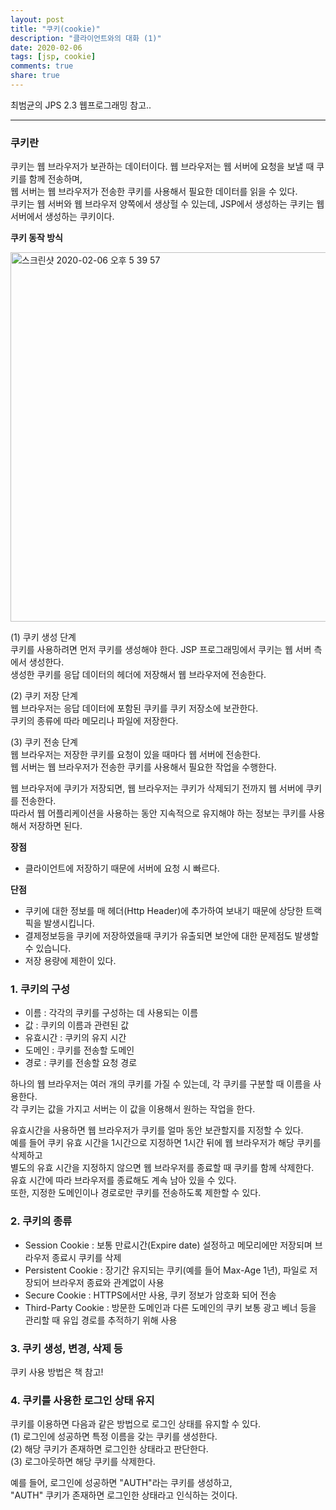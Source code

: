 ```yaml
---
layout: post
title: "쿠키(cookie)"  
description: "클라이언트와의 대화 (1)"
date: 2020-02-06
tags: [jsp, cookie]
comments: true
share: true
---
```


최범균의 JPS 2.3 웹프로그래밍 참고.. 

---

### 쿠키란  
쿠키는 웹 브라우저가 보관하는 데이터이다. 웹 브라우저는 웹 서버에 요청을 보낼 때 쿠키를 함께 전송하며,   
웹 서버는 웹 브라우저가 전송한 쿠키를 사용해서 필요한 데이터를 읽을 수 있다.   
쿠키는 웹 서버와 웹 브라우저 양쪽에서 생상헐 수 있는데, JSP에서 생성하는 쿠키는 웹 서버에서 생성하는 쿠키이다.   

**쿠키 동작 방식**      

<img width="591" alt="스크린샷 2020-02-06 오후 5 39 57" src="https://user-images.githubusercontent.com/33855307/73920415-aed54580-4908-11ea-9841-43f460567673.png">

(1) 쿠키 생성 단계   
쿠키를 사용하려면 먼저 쿠키를 생성해야 한다. JSP 프로그래밍에서 쿠키는 웹 서버 측에서 생성한다.   
생성한 쿠키를 응답 데이터의 헤더에 저장해서 웹 브라우저에 전송한다.   

(2) 쿠키 저장 단계   
웹 브라우저는 응답 데이터에 포함된 쿠키를 쿠키 저장소에 보관한다.   
쿠키의 종류에 따라 메모리나 파일에 저장한다.   

(3) 쿠키 전송 단계   
웹 브라우저는 저장한 쿠키를 요청이 있을 때마다 웹 서버에 전송한다.   
웹 서버는 웹 브라우저가 전송한 쿠키를 사용해서 필요한 작업을 수행한다.   

웹 브라우저에 쿠키가 저장되면, 웹 브라우저는 쿠키가 삭제되기 전까지 웹 서버에 쿠키를 전송한다.     
따라서 웹 어플리케이션을 사용하는 동안 지속적으로 유지해야 하는 정보는 쿠키를 사용해서 저장하면 된다.    

**장점**  
- 클라이언트에 저장하기 때문에 서버에 요청 시 빠르다.   

**단점**    
- 쿠키에 대한 정보를 매 헤더(Http Header)에 추가하여 보내기 때문에 상당한 트랙픽을 발생시킵니다.       
- 결제정보등을 쿠키에 저장하였을때 쿠키가 유출되면 보안에 대한 문제점도 발생할 수 있습니다.      
- 저장 용량에 제한이 있다.   

### 1. 쿠키의 구성   
- 이름 : 각각의 쿠키를 구성하는 데 사용되는 이름   
- 값 : 쿠키의 이름과 관련된 값   
- 유효시간 : 쿠키의 유지 시간   
- 도메인 : 쿠키를 전송할 도메인   
- 경로 : 쿠키를 전송할 요청 경로    

하나의 웹 브라우저는 여러 개의 쿠키를 가질 수 있는데, 각 쿠키를 구분할 때 이름을 사용한다.   
각 쿠키는 값을 가지고 서버는 이 값을 이용해서 원하는 작업을 한다.   

유효시간을 사용하면 웹 브라우저가 쿠키를 얼마 동안 보관할지를 지정할 수 있다.   
예를 들어 쿠키 유효 시간을 1시간으로 지정하면 1시간 뒤에 웹 브라우저가 해당 쿠키를 삭제하고   
별도의 유효 시간을 지정하지 않으면 웹 브라우저를 종료할 때 쿠키를 함께 삭제한다.     
유효 시간에 따라 브라우저를 종료해도 계속 남아 있을 수 있다.   
또한, 지정한 도메인이나 경로로만 쿠키를 전송하도록 제한할 수 있다.   

### 2. 쿠키의 종류   
- Session Cookie : 보통 만료시간(Expire date) 설정하고 메모리에만 저장되며 브라우저 종료시 쿠키를 삭제    
- Persistent Cookie	: 장기간 유지되는 쿠키(예를 들어 Max-Age 1년), 파일로 저장되어 브라우저 종료와 관계없이 사용    
- Secure Cookie : HTTPS에서만 사용, 쿠키 정보가 암호화 되어 전송      
- Third-Party Cookie : 방문한 도메인과 다른 도메인의 쿠키 보통 광고 베너 등을 관리할 때 유입 경로를 추적하기 위해 사용    

### 3. 쿠키 생성, 변경, 삭제 등    
쿠키 사용 방법은 책 참고!  

### 4. 쿠키를 사용한 로그인 상태 유지     
쿠키를 이용하면 다음과 같은 방법으로 로그인 상태를 유지할 수 있다.    
(1) 로그인에 성공하면 특정 이름을 갖는 쿠키를 생성한다.   
(2) 해당 쿠키가 존재하면 로그인한 상태라고 판단한다.    
(3) 로그아웃하면 해당 쿠키를 삭제한다.   

예를 들어, 로그인에 성공하면 "AUTH"라는 쿠키를 생성하고,    
"AUTH" 쿠키가 존재하면 로그인한 상태라고 인식하는 것이다.     


